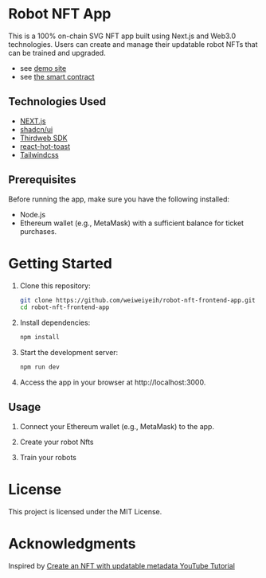 # Robot NFT App

This is a 100% on-chain SVG NFT app built using Next.js and Web3.0 technologies. Users can create and manage their updatable robot NFTs that can be trained and upgraded.

- see [demo site](https://robot-nft-frontend-app.vercel.app/)
- see [the smart contract](https://github.com/weiweiyeih/robot-nft-smart-contract)

## Technologies Used

- [NEXT.js](https://nextjs.org/docs/getting-started/installation)
- [shadcn/ui](https://ui.shadcn.com/docs/installation/next)
- [Thirdweb SDK](https://portal.thirdweb.com/react)
- [react-hot-toast](https://react-hot-toast.com/)
- [Tailwindcss](https://tailwindcss.com/)

## Prerequisites

Before running the app, make sure you have the following installed:

- Node.js
- Ethereum wallet (e.g., MetaMask) with a sufficient balance for ticket purchases.

# Getting Started

1. Clone this repository:

   ```bash
   git clone https://github.com/weiweiyeih/robot-nft-frontend-app.git
   cd robot-nft-frontend-app
   ```

2. Install dependencies:

   ```cmd
   npm install
   ```

3. Start the development server:

   ```cmd
   npm run dev
   ```

4. Access the app in your browser at http://localhost:3000.

## Usage

1. Connect your Ethereum wallet (e.g., MetaMask) to the app.

2. Create your robot Nfts

3. Train your robots

# License

This project is licensed under the MIT License.

# Acknowledgments

Inspired by [Create an NFT with updatable metadata YouTube Tutorial](https://github.com/thirdweb-example/upgradable-metadata-youtube)
